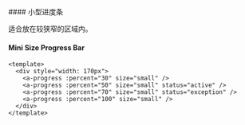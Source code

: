 <cn>
#### 小型进度条 

适合放在较狭窄的区域内。
</cn>
<us>
#### Mini Size Progress Bar
</us>

```tpl
<template>
  <div style="width: 170px">
    <a-progress :percent="30" size="small" />
    <a-progress :percent="50" size="small" status="active" />
    <a-progress :percent="70" size="small" status="exception" />
    <a-progress :percent="100" size="small" />
  </div>
</template>
```